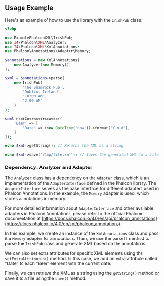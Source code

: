 ## Usage Example

Here's an example of how to use the library with the `IrishPub` class:

```php
<?php

use ExamplePhalconXML\IrishPub;
use I4\Phalcon\XML\Analyzer;
use I4\Phalcon\XML\XmlAnnotations;
use Phalcon\Annotations\Adapter\Memory;

$annotations = new XmlAnnotations(
    new Analyzer(new Memory())
);

$xml = $annotations->parse(
    new IrishPub(
        'The Shamrock Pub',
        'Dublin, Ireland',
        '10:00 AM',
        '2:00 AM'
    )
);

$xml->setExtraAttributes([
    'Beer' => [
        'Date' => (new DateTime('now'))->format('Y-m-d'),
    ]
]);

echo $xml->getString(); // Returns the XML as a string

echo $xml->save('/tmp/file.xml'); // Saves the generated XML to a file
```

### Dependency: Analyzer and Adapter
The `Analyzer` class has a dependency on the `Adapter` class, which is an implementation of the `AdapterInterface` defined in the Phalcon library. The `AdapterInterface` serves as the base interface for different adapters used in Phalcon Annotations. In the example, the `Memory` adapter is used, which stores annotations in memory.

For more detailed information about `AdapterInterface` and other available adapters in Phalcon Annotations, please refer to the official Phalcon documentation at [https://docs.phalcon.io/4.0/en/api/phalcon_annotations](https://docs.phalcon.io/4.0/en/api/phalcon_annotations).

In this example, we create an instance of the `XmlAnnotations` class and pass it a `Memory` adapter for annotations. Then, we use the `parse()` method to parse the `IrishPub` class and generate XML based on the annotations.

We can also set extra attributes for specific XML elements using the `setExtraAttributes()` method. In this case, we add an extra attribute called "Date" to each "Beer" element with the current date.

Finally, we can retrieve the XML as a string using the `getString()` method or save it to a file using the `save()` method.